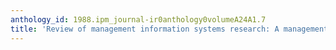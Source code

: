 ```yaml
---
anthology_id: 1988.ipm_journal-ir0anthology0volumeA24A1.7
title: 'Review of management information systems research: A management support emphasis'
---
```

